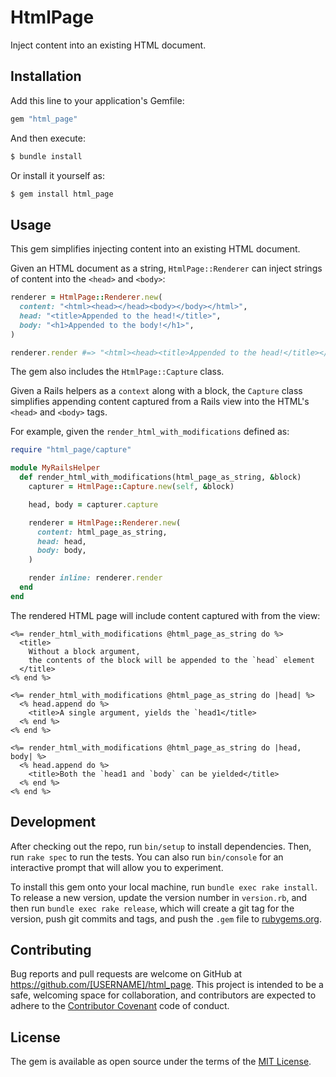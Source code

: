 # HtmlPage

Inject content into an existing HTML document.

## Installation

Add this line to your application's Gemfile:

```ruby
gem "html_page"
```

And then execute:

```bash
$ bundle install
```

Or install it yourself as:

```bash
$ gem install html_page
```

## Usage

This gem simplifies injecting content into an existing HTML document.

Given an HTML document as a string, `HtmlPage::Renderer` can inject strings of
content into the `<head>` and `<body>`:

```rb
renderer = HtmlPage::Renderer.new(
  content: "<html><head></head><body></body></html>",
  head: "<title>Appended to the head!</title>",
  body: "<h1>Appended to the body!</h1>",
)

renderer.render #=> "<html><head><title>Appended to the head!</title></head><body><h1>Appended to the body</h1></body></html>"
```

The gem also includes the `HtmlPage::Capture` class.

Given a Rails helpers as a `context` along with a block, the `Capture` class
simplifies appending content captured from a Rails view into the HTML's `<head>`
and `<body>` tags.

For example, given the `render_html_with_modifications` defined as:

```rb
require "html_page/capture"

module MyRailsHelper
  def render_html_with_modifications(html_page_as_string, &block)
    capturer = HtmlPage::Capture.new(self, &block)

    head, body = capturer.capture

    renderer = HtmlPage::Renderer.new(
      content: html_page_as_string,
      head: head,
      body: body,
    )

    render inline: renderer.render
  end
end
```

The rendered HTML page will include content captured with from the view:

```erb
<%= render_html_with_modifications @html_page_as_string do %>
  <title>
    Without a block argument,
    the contents of the block will be appended to the `head` element
  </title>
<% end %>

<%= render_html_with_modifications @html_page_as_string do |head| %>
  <% head.append do %>
    <title>A single argument, yields the `head1</title>
  <% end %>
<% end %>

<%= render_html_with_modifications @html_page_as_string do |head, body| %>
  <% head.append do %>
    <title>Both the `head1 and `body` can be yielded</title>
  <% end %>
<% end %>
```

## Development

After checking out the repo, run `bin/setup` to install dependencies. Then, run `rake spec` to run the tests. You can also run `bin/console` for an interactive prompt that will allow you to experiment.

To install this gem onto your local machine, run `bundle exec rake install`. To release a new version, update the version number in `version.rb`, and then run `bundle exec rake release`, which will create a git tag for the version, push git commits and tags, and push the `.gem` file to [rubygems.org](https://rubygems.org).

## Contributing

Bug reports and pull requests are welcome on GitHub at https://github.com/[USERNAME]/html_page. This project is intended to be a safe, welcoming space for collaboration, and contributors are expected to adhere to the [Contributor Covenant](contributor-covenant.org) code of conduct.


## License

The gem is available as open source under the terms of the [MIT License](http://opensource.org/licenses/MIT).

